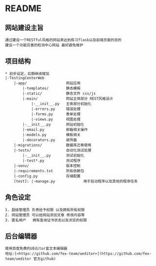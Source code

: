 README
==================

## 网站建设主旨
    通过建设一个RESTful风格的网站来达到练习flask以及前端页面的目的
    建设一个功能完善的检测中心网站 最好避免维护


## 项目结构
    * 初步设定，后期继续增加
    |-TestingCenterWeb
        |-app/                  网站应用
            |-templates/        静态模板
            |-static/           静态文件 css/js
            |-main/             网站主体部分 REST风格设计
                |-__init__.py   主体部分初始化
                |-errors.py     错误处理
                |-forms.py      表单处理
                |-views.py      视图处理
            |-__init__.py       网站初始化
            |-email.py          邮箱相关操作
            |-models.py         模板相关
            |-decorators.py     装饰器
        |-migrations/           数据库迁移使用
        |-tests/                自动化测试处理
            |-__init__.py       测试初始化
            |-test*.py          测试程序
        |-venv/                 版本控制
        |-requirements.txt      所有依赖包
        |-config.py             存储配置
        [test]: |-manage.py             用于启动程序以及其他的程序任务


## 角色设定

    1. 超级管理员 负责给予权限 以及拥有所有权限
    2. 网站管理员 可以给网站添加文章 修改内容等
    3. 匿名用户   拥有查询证书状态以及浏览的权限


## 后台编辑器

    使用百度免费的UEditor富文本编辑器
    地址:[<https://github.com/fex-team/ueditor>](https://github.com/fex-team/ueditor 官方github)

